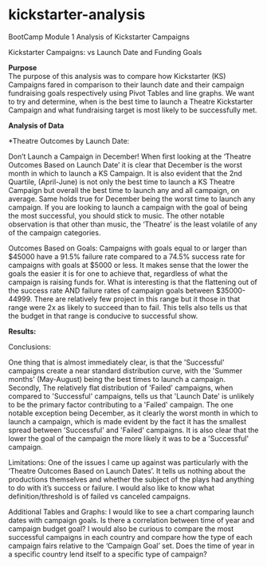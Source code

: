# kickstarter-analysis
BootCamp Module 1 Analysis of Kickstarter Campaigns

Kickstarter Campaigns: vs Launch Date and Funding Goals 

**Purpose** 	
The purpose of this analysis was to compare how Kickstarter (KS) Campaigns fared in
comparison to their launch date and their campaign fundraising goals respectively using Pivot Tables
and line graphs. We want to try and determine, when is the best time to launch a Theatre Kickstarter 
Campaign and what fundraising target is most likely to be successfully met.

**Analysis of Data**

*Theatre Outcomes by Launch Date:
 
Don’t Launch a Campaign in December! When first looking at the ‘Theatre Outcomes Based on 
Launch Date’ it is clear that December is the worst month in which to launch a KS Campaign.  It is also 
evident that the 2nd Quartile, (April-June) is not only the best time to launch a KS Theatre Campaign but 
overall the best time to launch any and all campaign, on average. Same holds true for December being 
the worst time to launch any campaign. If you are looking to launch a campaign with the goal of being 
the most successful, you should stick to music. The other notable observation is that other than music, 
the ‘Theatre’ is the least volatile of any of the campaign categories. 

Outcomes Based on Goals:
	Campaigns with goals equal to or larger than $45000 have a 91.5% failure rate compared to a 
74.5% success rate for campaigns with goals at $5000 or less. It makes sense that the lower the goals 
the easier it is for one to achieve that, regardless of what the campaign is raising funds for. What is 
interesting is that the flattening out of the success rate AND failure rates of campaign goals between 
$35000-44999. There are relatively few project in this range but it those in that range were 2x as likely 
to succeed than to fail. This tells also tells us that the budget in that range is conducive to successful 
show.   

**Results:**

Conclusions:

   One thing that is almost immediately clear, is that the 'Successful' campaigns create a near standard 
distribution curve, with the 'Summer months' (May-August) being the best times to launch a campaign.   
Secondly, The relatively flat distribution of 'Failed' campaigns, when compared to 'Successful' 
campaigns, tells us that 'Launch Date' is unlikely to be the primary factor contributing to a 'Failed' 
campaign. The one notable exception being December, as it clearly the worst month in which to launch 
a campaign, which is made evident by the fact it has the smallest spread between 'Successful' and 
'Failed' campaigns.  It is also clear that the lower the goal of the campaign the more likely it was to be a 
'Successful' campaign.

Limitations:
   One of the issues I came up against was particularly with the ‘Theatre Outcomes Based on 
Launch Dates’. It tells us nothing about the productions themselves and whether the subject of the plays 
had anything to do with it’s success or failure.  I would also like to know what definition/threshold is of 
failed vs canceled campaigns.  

Additional Tables and Graphs:
   I would like to see a chart comparing launch dates with campaign goals. Is there a correlation 
between time of year and campaign budget goal? I would also be curious to compare the most 
successful campaigns in each country and compare how the type of each campaign fairs relative to the 
‘Campaign Goal’ set. Does the time of year in a specific country lend itself to a specific type of 
campaign? 
